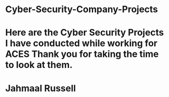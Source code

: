 # Cyber-Security-Company-Projects
# Here are the Cyber Security Projects I have conducted while working for ACES Thank you for taking the time to look at them.
# Jahmaal Russell
